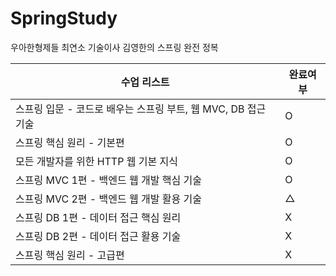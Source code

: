 # SpringStudy
우아한형제들 최연소 기술이사 김영한의 스프링 완전 정복

| 수업 리스트 | 완료여부 |
| --- | --- |
| 스프링 입문 - 코드로 배우는 스프링 부트, 웹 MVC, DB 접근 기술  | O |
| 스프링 핵심 원리 - 기본편 | O |
| 모든 개발자를 위한 HTTP 웹 기본 지식 | O |
| 스프링 MVC 1편 - 백엔드 웹 개발 핵심 기술 | O |
| 스프링 MVC 2편 - 백엔드 웹 개발 활용 기술 | △ |
| 스프링 DB 1편 - 데이터 접근 핵심 원리 | X |
| 스프링 DB 2편 - 데이터 접근 활용 기술 | X |
| 스프링 핵심 원리 - 고급편 | X |
